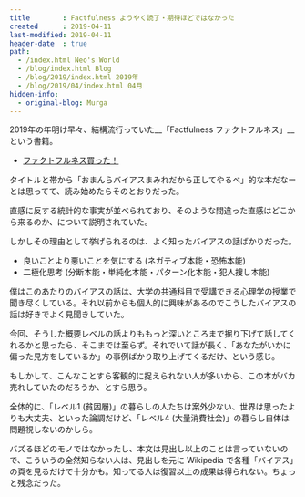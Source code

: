 ```yaml
---
title        : Factfulness ようやく読了・期待ほどではなかった
created      : 2019-04-11
last-modified: 2019-04-11
header-date  : true
path:
  - /index.html Neo's World
  - /blog/index.html Blog
  - /blog/2019/index.html 2019年
  - /blog/2019/04/index.html 04月
hidden-info:
  - original-blog: Murga
---
```


2019年の年明け早々、結構流行っていた__「Factfulness ファクトフルネス」__という書籍。

- [ファクトフルネス買った！](https://www.instagram.com/p/BtBCE0MFO3d/)

タイトルと帯から「おまんらバイアスまみれだから正してやるべ」的な本だなーとは思ってて、読み始めたらそのとおりだった。

直感に反する統計的な事実が並べられており、そのような間違った直感はどこから来るのか、について説明されていた。

しかしその理由として挙げられるのは、よく知ったバイアスの話ばかりだった。

- 良いことより悪いことを気にする (ネガティブ本能・恐怖本能)
- 二極化思考 (分断本能・単純化本能・パターン化本能・犯人捜し本能)

僕はこのあたりのバイアスの話は、大学の共通科目で受講できる心理学の授業で聞き尽くしている。それ以前からも個人的に興味があるのでこうしたバイアスの話は好きでよく見聞きしていた。

今回、そうした概要レベルの話よりももっと深いところまで掘り下げて話してくれるかと思ったら、そこまでは至らず。それでいて話が長く、「あなたがいかに偏った見方をしているか」の事例ばかり取り上げてくるだけ、という感じ。

もしかして、こんなことすら客観的に捉えられない人が多いから、この本がバカ売れしていたのだろうか、とすら思う。

全体的に、「レベル1 (貧困層)」の暮らしの人たちは案外少ない、世界は思ったよりも大丈夫、といった論調だけど、「レベル4 (大量消費社会)」の暮らし自体は問題視しないのかしら。

バズるほどのモノではなかったし、本文は見出し以上のことは言っていないので、こういうの全然知らない人は、見出しを元に Wikipedia で各種「バイアス」の頁を見るだけで十分かも。知ってる人は復習以上の成果は得られない。ちょっと残念だった。
